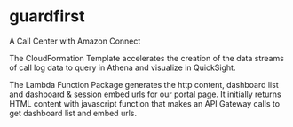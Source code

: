 # guardfirst
A Call Center with Amazon Connect

The CloudFormation Template accelerates the creation of the data streams of call log data to query in Athena and visualize in QuickSight. 

The Lambda Function Package generates the http content, dashboard list and dashboard & session embed urls for our portal page.
It initially returns HTML content with javascript function that makes an API Gateway calls to get dashboard list and embed urls.
